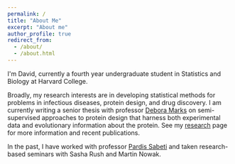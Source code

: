```yaml
---
permalink: /
title: "About Me"
excerpt: "About me"
author_profile: true
redirect_from: 
  - /about/
  - /about.html
---
```


I'm David, currently a fourth year undergraduate student in Statistics and Biology at Harvard College.

Broadly, my research interests are in developing statistical methods for problems in infectious diseases, protein design, and drug discovery. I am currently writing a senior thesis with professor [Debora Marks](https://marks.hms.harvard.edu/) on semi-supervised approaches to protein design that harness both experimental data and evolutionary information about the protein. See my [research](https://dkmy.github.io/research/) page for more information and recent publications. 

In the past, I have worked with professor [Pardis Sabeti](https://www.sabetilab.org/) and taken research-based seminars with Sasha Rush and Martin Nowak.

